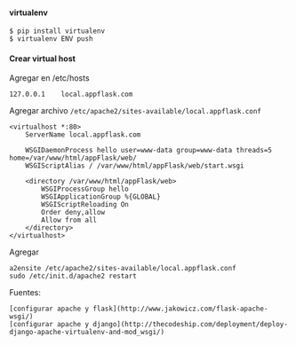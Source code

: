 


#### virtualenv

	$ pip install virtualenv
	$ virtualenv ENV push


#### Crear virtual host

Agregar en /etc/hosts

	127.0.0.1    local.appflask.com

Agregar archivo `/etc/apache2/sites-available/local.appflask.conf`

	<virtualhost *:80>
	    ServerName local.appflask.com
	 
	    WSGIDaemonProcess hello user=www-data group=www-data threads=5 home=/var/www/html/appFlask/web/
	    WSGIScriptAlias / /var/www/html/appFlask/web/start.wsgi
	 
	    <directory /var/www/html/appFlask/web>
	        WSGIProcessGroup hello
	        WSGIApplicationGroup %{GLOBAL}
	        WSGIScriptReloading On
	        Order deny,allow
	        Allow from all
	    </directory>
	</virtualhost>

Agregar

	a2ensite /etc/apache2/sites-available/local.appflask.conf
	sudo /etc/init.d/apache2 restart


Fuentes:

	[configurar apache y flask](http://www.jakowicz.com/flask-apache-wsgi/)
	[configurar apache y django](http://thecodeship.com/deployment/deploy-django-apache-virtualenv-and-mod_wsgi/)
